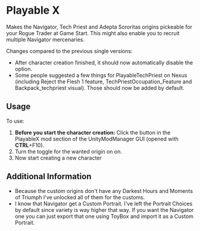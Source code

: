 # Playable X  
Makes the Navigator, Tech Priest and Adepta Sororitas origins pickeable for your Rogue Trader at Game Start.
This might also enable you to recruit multiple Navigator mercenaries.

Changes compared to the previous single versions:

* After character creation finished, it should now automatically disable the option.
* Some people suggested a few things for PlayableTechPriest on Nexus (including Reject the Flesh 1 feature, TechPriestOccupation_Feature and Backpack_techpriest visual). Those should now be added by default.

## Usage  
To use:
  
1. **Before you start the character creation:** Click the button in the PlayableX mod section of the UnityModManager GUI (opened with **CTRL**+F10).
2. Turn the toggle for the wanted origin on on.
3. Now start creating a new character

## Additional Information  
* Because the custom origins don't have any Darkest Hours and Moments of Triumph I've unlocked all of them for the customs.
* I know that Navigator get a Custom Portrait. I've left the Portrait Choices by default since variety is way higher that way. If you want the Navigator one you can just export that one using ToyBox and import it as a Custom Portrait.

